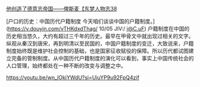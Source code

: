 [他创造了德意志帝国——俾斯麦【东梦人物志38](https://b23.tv/XxjLo26)



[户口的历史：中国历代户籍制度 今天咱们谈谈中国的户籍制度。](https://v.douyin.com/vTHKdxdThag/ 10/05 JIV:/ i@C.uF)
户籍制度在中国的历史相当悠久，大约有超过三千年的历史。最早在甲骨文中就出现过相关的文字。  
纵观从秦汉到唐宋，再到明清以至民国的，中国户籍制度的变迁，大致说来，户籍制度始终既是维护社会控制的基础，也是国家征收赋役的保障。所以历代都试图建立完备的管制制度。从中国历代户籍制度的演化可以看到，事实上中国传统社会的人口管理，始终都处在一种不断的改变与调整之中。

https://youtu.be/wn_lOkiYWdU?si=UiuYP9u92FpQ4zif

